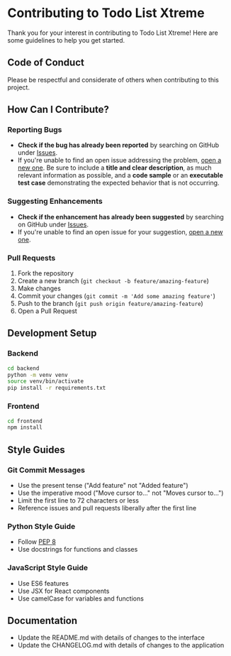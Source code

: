 # Contributing to Todo List Xtreme

Thank you for your interest in contributing to Todo List Xtreme! Here are some guidelines to help you get started.

## Code of Conduct

Please be respectful and considerate of others when contributing to this project.

## How Can I Contribute?

### Reporting Bugs

- **Check if the bug has already been reported** by searching on GitHub under [Issues](https://github.com/YOUR_USERNAME/todo-list-xtreme/issues).
- If you're unable to find an open issue addressing the problem, [open a new one](https://github.com/YOUR_USERNAME/todo-list-xtreme/issues/new). Be sure to include a **title and clear description**, as much relevant information as possible, and a **code sample** or an **executable test case** demonstrating the expected behavior that is not occurring.

### Suggesting Enhancements

- **Check if the enhancement has already been suggested** by searching on GitHub under [Issues](https://github.com/YOUR_USERNAME/todo-list-xtreme/issues).
- If you're unable to find an open issue for your suggestion, [open a new one](https://github.com/YOUR_USERNAME/todo-list-xtreme/issues/new).

### Pull Requests

1. Fork the repository
2. Create a new branch (`git checkout -b feature/amazing-feature`)
3. Make changes
4. Commit your changes (`git commit -m 'Add some amazing feature'`)
5. Push to the branch (`git push origin feature/amazing-feature`)
6. Open a Pull Request

## Development Setup

### Backend

```bash
cd backend
python -m venv venv
source venv/bin/activate
pip install -r requirements.txt
```

### Frontend

```bash
cd frontend
npm install
```

## Style Guides

### Git Commit Messages

- Use the present tense ("Add feature" not "Added feature")
- Use the imperative mood ("Move cursor to..." not "Moves cursor to...")
- Limit the first line to 72 characters or less
- Reference issues and pull requests liberally after the first line

### Python Style Guide

- Follow [PEP 8](https://www.python.org/dev/peps/pep-0008/)
- Use docstrings for functions and classes

### JavaScript Style Guide

- Use ES6 features
- Use JSX for React components
- Use camelCase for variables and functions

## Documentation

- Update the README.md with details of changes to the interface
- Update the CHANGELOG.md with details of changes to the application
